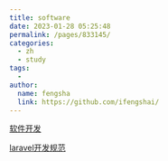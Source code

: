 ```yaml
---
title: software
date: 2023-01-28 05:25:48
permalink: /pages/833145/
categories:
  - zh
  - study
tags:
  - 
author: 
  name: fengsha
  link: https://github.com/ifengshai/
---
```


[软件开发](https://kdocs.cn/l/cgIyf2bo7kJL)

[laravel开发规范](https://learnku.com/docs/laravel-specification)